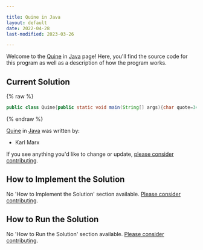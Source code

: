 ```yaml
---

title: Quine in Java
layout: default
date: 2022-04-28
last-modified: 2023-03-26

---
```


Welcome to the [Quine](https://sampleprograms.io/projects/quine) in [Java](https://sampleprograms.io/languages/java) page! Here, you'll find the source code for this program as well as a description of how the program works.

## Current Solution

{% raw %}

```java
public class Quine{public static void main(String[] args){char quote=34;String code="public class Quine{public static void main(String[] args){char quote=34;String code=;System.out.println(code.substring(0,84)+quote+code+quote+code.substring(84));}}";System.out.println(code.substring(0,84)+quote+code+quote+code.substring(84));}}
```

{% endraw %}

[Quine](https://sampleprograms.io/projects/quine) in [Java](https://sampleprograms.io/languages/java) was written by:

- Karl Marx

If you see anything you'd like to change or update, [please consider contributing](https://github.com/TheRenegadeCoder/sample-programs).

## How to Implement the Solution

No 'How to Implement the Solution' section available. [Please consider contributing](https://github.com/TheRenegadeCoder/sample-programs-website).

## How to Run the Solution

No 'How to Run the Solution' section available. [Please consider contributing](https://github.com/TheRenegadeCoder/sample-programs-website).